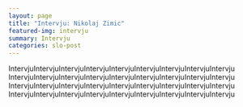 ```yaml
---
layout: page
title: "Intervju: Nikolaj Zimic"
featured-img: intervju
summary: Intervju
categories: slo-post
---
```


IntervjuIntervjuIntervjuIntervjuIntervjuIntervjuIntervjuIntervjuIntervju
IntervjuIntervjuIntervjuIntervjuIntervjuIntervjuIntervjuIntervjuIntervju
IntervjuIntervjuIntervjuIntervjuIntervjuIntervjuIntervjuIntervjuIntervju
IntervjuIntervjuIntervjuIntervjuIntervjuIntervjuIntervjuIntervjuIntervju
